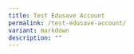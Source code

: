```yaml
---
title: Test Edusave Account
permalink: /test-edusave-account/
variant: markdown
description: ""
---
```

